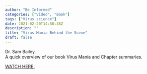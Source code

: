 ```yaml
---
author: "Be Informed"
categories: ["Video", "Book"]
tags: ["Virus science"]
date: 2021-02-20T14:58:38Z
description: ""
title: "Virus Mania Behind the Scene"
draft: false
---
```


Dr. Sam Bailey.  
A quick overview of our book Virus Mania and Chapter summaries.  

[WATCH HERE:](https://youtu.be/OyagOj1yZis)
